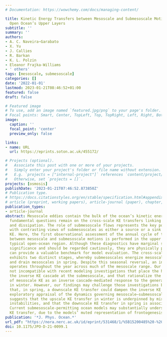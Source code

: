 ```yaml
---
# Documentation: https://wowchemy.com/docs/managing-content/

title: Kinetic Energy Transfers between Mesoscale and Submesoscale Motions in the
  Open Ocean’s Upper Layers
subtitle: ''
summary: ''
authors:
- A. C. Naveira~Garabato
- X. Yu
- J. Callies
- R. Barkan
- K. L. Polzin
- Eleanor Frajka-Williams
- ' others'
tags: [mesoscale, submesoscale]
categories: []
date: '2022-01-01'
lastmod: 2023-01-21T08:46:52+01:00
featured: false
draft: false

# Featured image
# To use, add an image named `featured.jpg/png` to your page's folder.
# Focal points: Smart, Center, TopLeft, Top, TopRight, Left, Right, BottomLeft, Bottom, BottomRight.
image:
  caption: ''
  focal_point: 'center'
  preview_only: false

links:
- name: URL
  url: https://eprints.soton.ac.uk/455172/

# Projects (optional).
#   Associate this post with one or more of your projects.
#   Simply enter your project's folder or file name without extension.
#   E.g. `projects = ["internal-project"]` references `content/project/deep-learning/index.md`.
#   Otherwise, set `projects = []`.
projects: [osmosis]
publishDate: '2023-01-21T07:46:52.873850Z'
# Publication type.
# https://docs.citationstyles.org/en/stable/specification.html#appendix-iii-types
# article (preprint, working papers), article-journal (paper), chapter, dataset, document (catch all), motion_picture (video), post (post on online forum), post-weblog (post on blog), report (technical report, with container-title for chapter within larger report), software, thesis, citation-key (bibtex key) or citation-label (Ferr78, formatted as output label), doi, event-title (name of event), event-place (geographic location), keyword, language (e.g., en or de), license (copyright information), note (descriptive note), publisher, title, t
publication_types:
- article-journal
abstract: Mesoscale eddies contain the bulk of the ocean’s kinetic energy (KE), but
  fundamental questions remain on the cross-scale KE transfers linking eddy generation
  and dissipation. The role of submesoscale flows represents the key point of discussion,
  with contrasting views of submesoscales as either a source or a sink of mesoscale
  KE. Here, the first observational assessment of the annual cycle of the KE transfer
  between mesoscale and submesoscale motions is performed in the upper layers of a
  typical open-ocean region. Although these diagnostics have marginal statistical
  significance and should be regarded cautiously, they are physically plausible and
  can provide a valuable benchmark for model evaluation. The cross-scale KE transfer
  exhibits two distinct stages, whereby submesoscales energize mesoscales in winter
  and drain mesoscales in spring. Despite this seasonal reversal, an inverse KE cascade
  operates throughout the year across much of the mesoscale range. Our results are
  not incompatible with recent modeling investigations that place the headwaters of
  the inverse KE cascade at the submesoscale, and that rationalize the seasonality
  of mesoscale KE as an inverse cascade-mediated response to the generation of submesoscales
  in winter. However, our findings may challenge those investigations by suggesting
  that, in spring, a downscale KE transfer could dampen the inverse KE cascade. An
  exploratory appraisal of the dynamics governing mesoscale–submesoscale KE exchanges
  suggests that the upscale KE transfer in winter is underpinned by mixed layer baroclinic
  instabilities, and that the downscale KE transfer in spring is associated with frontogenesis.
  Current submesoscale-permitting ocean models may substantially understate this downscale
  KE transfer, due to the models’ muted representation of frontogenesis.
publication: '*J. Phys. Ocean.*'
url_pdf: "https://nora.nerc.ac.uk/id/eprint/531468/1/%5B15200485%20-%20Journal%20of%20Physical%20Oceanography%5D%20Kinetic%20Energy%20Transfers%20between%20Mesoscale%20and%20Submesoscale%20Motions%20in%20the%20Open%20Ocean’s%20Upper%20Layers.pdf"
doi: 10.1175/JPO-D-21-0099.1
---
```

